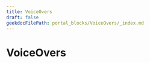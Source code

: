 ```yaml
---
title: VoiceOvers
draft: false
geekdocFilePath: portal_blocks/VoiceOvers/_index.md
---
```

# VoiceOvers